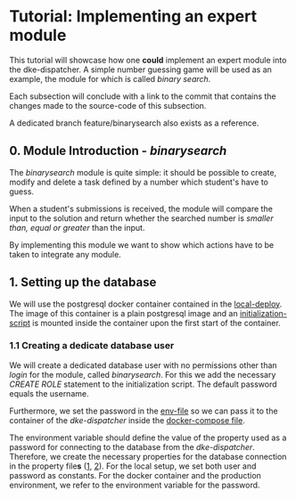 # Tutorial: Implementing an expert module
This tutorial will showcase how one **could** implement an expert module into the dke-dispatcher.
A simple number guessing game will be used as an example, the module for which is called *binary search*.

Each subsection will conclude with a link to the commit that contains the changes made to the source-code of this subsection.

A dedicated branch feature/binarysearch also exists as a reference.

## 0. Module Introduction - *binarysearch*
The *binarysearch* module is quite simple: it should be possible to create, modify and delete a task defined by a number which student's
have to guess.

When a student's submissions is received, the module will compare the input to the solution
and return whether the searched number is *smaller than, equal or greater* than the input.

By implementing this module we want to show which actions have to be taken to integrate any module.

## 1. Setting up the database
We will use the postgresql docker container contained in the [local-deploy](https://github.com/eTutor-plus-plus/local-deploy).
The image of this container is a plain postgresql image and an [initialization-script](https://github.com/eTutor-plus-plus/local-deploy/blob/main/volumes/postgres/init/dump.sql) is mounted inside the container
upon the first start of the container.

### 1.1 Creating a dedicate database user
We will create a dedicated database user with no permissions other than *login* for the module, called *binarysearch*.
For this we add the necessary *CREATE ROLE* statement to the initialization script.
The default password equals the username.

Furthermore, we set the password in the [env-file]() so we can pass it to 
the container of the *dke-dispatcher* inside the [docker-compose file]().

The environment variable should define the value of the property used as a password for connecting to the database
from the *dke-dispatcher*.
Therefore, we create the necessary properties for the database connection in the property file**s** ([1](), [2]()).
For the local setup, we set both user and password as constants.
For the docker container and the production environment, we refer to the environment variable for the password.


###

